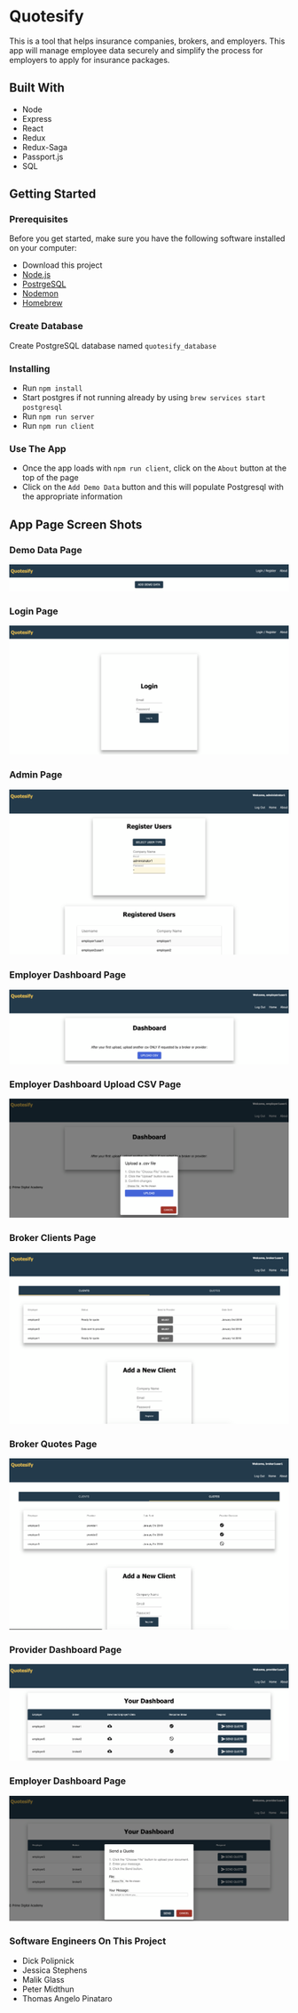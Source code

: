 # Quotesify
This is a tool that helps insurance companies, brokers, and employers. This app will manage employee data securely and simplify the process for employers to apply for insurance packages. 

## Built With

* Node
* Express
* React
* Redux
* Redux-Saga
* Passport.js
* SQL

## Getting Started

### Prerequisites

Before you get started, make sure you have the following software installed on your computer:

- Download this project
- [Node.js](https://nodejs.org/en/)
- [PostrgeSQL](https://www.postgresql.org/)
- [Nodemon](https://nodemon.io/)
- [Homebrew](https://brew.sh/)

### Create Database
Create PostgreSQL database named `quotesify_database` 


### Installing
* Run `npm install`
* Start postgres if not running already by using `brew services start postgresql`
* Run `npm run server`
* Run `npm run client`

### Use The App
* Once the app loads with `npm run client`, click on the `About` button at the top of the page
* Click on the `Add Demo Data` button and this will populate Postgresql with the appropriate information

## App Page Screen Shots
### Demo Data Page
![Table](documentation/images/Demo_Data_Page.png)

### Login Page
![Table](documentation/images/Login_Page.png)

### Admin Page
![Table](documentation/images/Admin_Page.png)

### Employer Dashboard Page
![Table](documentation/images/Employer_Dashboard_Page.png)

### Employer Dashboard Upload CSV Page
![Table](documentation/images/Employer_Dashboard_Upload_CSV_Page.png)

### Broker Clients Page
![Table](documentation/images/Broker_Clients_Page.png)

### Broker Quotes Page
![Table](documentation/images/Broker_Quotes_Page.png)

### Provider Dashboard Page
![Table](documentation/images/Provider_Dashboard_Page.png)

### Employer Dashboard Page
![Table](documentation/images/Provider_Upload_Quote_Page.png)

### Software Engineers On This Project
- Dick Polipnick
- Jessica Stephens
- Malik Glass
- Peter Midthun
- Thomas Angelo Pinataro